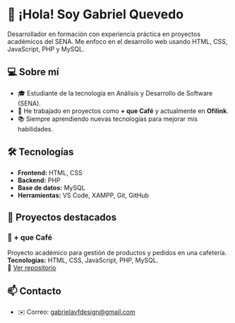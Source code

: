 # 👋 ¡Hola! Soy Gabriel Quevedo  
Desarrollador en formación con experiencia práctica en proyectos académicos del SENA. Me enfoco en el desarrollo web usando HTML, CSS, JavaScript, PHP y MySQL.

## 💻 Sobre mí  
- 🎓 Estudiante de la tecnología en Análisis y Desarrollo de Software (SENA).  
- 🚀 He trabajado en proyectos como **+ que Café** y actualmente en **Ofilink**.  
- 📚 Siempre aprendiendo nuevas tecnologías para mejorar mis habilidades.  

## 🛠️ Tecnologías
- **Frontend:** HTML, CSS 
- **Backend:** PHP  
- **Base de datos:** MySQL  
- **Herramientas:** VS Code, XAMPP, Git, GitHub

## 🚀 Proyectos destacados

### 🧩 + que Café
Proyecto académico para gestión de productos y pedidos en una cafetería.  
**Tecnologías:** HTML, CSS, JavaScript, PHP, MySQL.  
🔗 [Ver repositorio](https://github.com/xGabinho/masquecafe)

## 📫 Contacto
- ✉️ Correo: gabrielavfdesign@gmail.com  
